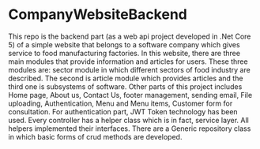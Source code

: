 # CompanyWebsiteBackend
This repo is the backend part (as a web api project developed in .Net Core 5) of a simple website that belongs to a software company which gives service to food manufacturing factories.
In this website, there are three main modules that provide information and articles for users.
These three modules are: sector module in which different sectors of food industry are described. The second is article module which provides articles and the third one is subsystems of software.
Other parts of this project includes Home page, About us, Contact Us, footer management, sending email, File uploading, Authentication, Menu and Menu items, Customer form for consultation.
For authentication part, JWT Token technology has been used.
Every controller has a helper class which is in fact, service layer. All helpers implemented their interfaces. 
There are a Generic repository class in which basic forms of crud methods are developed.
